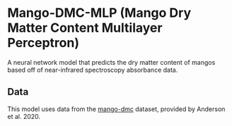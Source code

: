 # Mango-DMC-MLP (Mango Dry Matter Content Multilayer Perceptron)

A neural network model that predicts the dry matter content of mangos based off of near-infrared spectroscopy absorbance data.

## Data

This model uses data from the [mango-dmc](https://data.mendeley.com/datasets/46htwnp833/1) dataset, provided by Anderson et al. 2020.